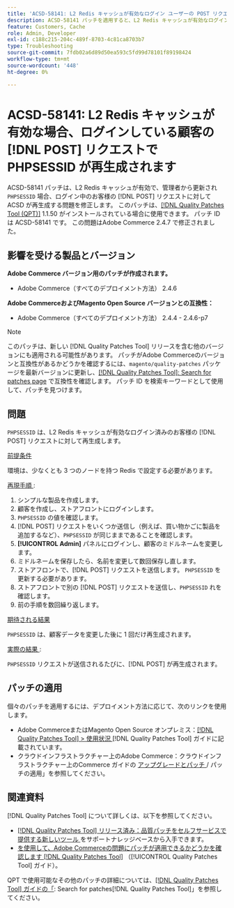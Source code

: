 ```yaml
---
title: 'ACSD-58141: L2 Redis キャッシュが有効なログイン ユーザーの POST リクエストで PHPSESSID が再生成される'
description: ACSD-58141 パッチを適用すると、L2 Redis キャッシュが有効なログイン済みのお客様のストアフロント領域で、「PHPSESSID」が POST リクエストで再生成され、お客様が管理者から更新されるAdobe Commerceの問題を修正できます。
feature: Customers, Cache
role: Admin, Developer
exl-id: c188c215-204c-489f-8703-4c81ca8703b7
type: Troubleshooting
source-git-commit: 7fdb02a6d89d50ea593c5fd99d78101f89198424
workflow-type: tm+mt
source-wordcount: '448'
ht-degree: 0%

---
```


# ACSD-58141: L2 Redis キャッシュが有効な場合、ログインしている顧客の [!DNL POST] リクエストで PHPSESSID が再生成されます

ACSD-58141 パッチは、L2 Redis キャッシュが有効で、管理者から更新され `PHPSESSID` 場合、ログイン中のお客様の [!DNL POST] リクエストに対して ACSD が再生成する問題を修正します。 このパッチは、[[!DNL Quality Patches Tool (QPT)]](https://experienceleague.adobe.com/en/docs/commerce-operations/tools/quality-patches-tool/quality-patches-tool-to-self-serve-quality-patches) 1.1.50 がインストールされている場合に使用できます。 パッチ ID は ACSD-58141 です。 この問題はAdobe Commerce 2.4.7 で修正されました。

## 影響を受ける製品とバージョン

**Adobe Commerce バージョン用のパッチが作成されます。**

* Adobe Commerce（すべてのデプロイメント方法） 2.4.6

**Adobe CommerceおよびMagento Open Source バージョンとの互換性：**

* Adobe Commerce（すべてのデプロイメント方法） 2.4.4 - 2.4.6-p7

>[!NOTE]
>
>このパッチは、新しい [!DNL Quality Patches Tool] リリースを含む他のバージョンにも適用される可能性があります。 パッチがAdobe Commerceのバージョンと互換性があるかどうかを確認するには、`magento/quality-patches` パッケージを最新バージョンに更新し、[[!DNL Quality Patches Tool]: Search for patches page](https://experienceleague.adobe.com/tools/commerce-quality-patches/index.html) で互換性を確認します。 パッチ ID を検索キーワードとして使用して、パッチを見つけます。

## 問題

`PHPSESSID` は、L2 Redis キャッシュが有効なログイン済みのお客様の [!DNL POST] リクエストに対して再生成します。

<u> 前提条件 </u>

環境は、少なくとも 3 つのノードを持つ Redis で設定する必要があります。

<u> 再現手順 </u>:

1. シンプルな製品を作成します。
1. 顧客を作成し、ストアフロントにログインします。
1. `PHPSESSID` の値を確認します。
1. [!DNL POST] リクエストをいくつか送信し（例えば、買い物かごに製品を追加するなど）、`PHPSESSID` が同じままであることを確認します。
1. **[!UICONTROL Admin]** パネルにログインし、顧客のミドルネームを変更します。
1. ミドルネームを保存したら、名前を変更して数回保存し直します。
1. ストアフロントで、[!DNL POST] リクエストを送信します。 `PHPSESSID` を更新する必要があります。
1. ストアフロントで別の [!DNL POST] リクエストを送信し、`PHPSESSID` れを確認します。
1. 前の手順を数回繰り返します。

<u> 期待される結果 </u>

`PHPSESSID` は、顧客データを変更した後に 1 回だけ再生成されます。

<u> 実際の結果 </u>:

`PHPSESSID` リクエストが送信されるたびに、[!DNL POST] が再生成されます。

## パッチの適用

個々のパッチを適用するには、デプロイメント方法に応じて、次のリンクを使用します。

* Adobe CommerceまたはMagento Open Source オンプレミス：[[!DNL Quality Patches Tool] > 使用状況 ](/help/tools/quality-patches-tool/usage.md) [!DNL Quality Patches Tool] ガイドに記載されています。
* クラウドインフラストラクチャー上のAdobe Commerce：クラウドインフラストラクチャー上のCommerce ガイドの [ アップグレードとパッチ ](https://experienceleague.adobe.com/docs/commerce-cloud-service/user-guide/develop/upgrade/apply-patches.html)/ パッチの適用」を参照してください。

## 関連資料

[!DNL Quality Patches Tool] について詳しくは、以下を参照してください。

* [[!DNL Quality Patches Tool]  リリース済み：品質パッチをセルフサービスで提供する新しいツール ](https://experienceleague.adobe.com/en/docs/commerce-operations/tools/quality-patches-tool/quality-patches-tool-to-self-serve-quality-patches) をサポートナレッジベースから入手できます。
* [ を使用して、Adobe Commerceの問題にパッチが適用できるかどうかを確認します  [!DNL Quality Patches Tool]](/help/tools/quality-patches-tool/patches-available-in-qpt/check-patch-for-magento-issue-with-magento-quality-patches.md) （[!UICONTROL Quality Patches Tool] ガイド）。


QPT で使用可能なその他のパッチの詳細については、[[!DNL Quality Patches Tool] ガイドの「](https://experienceleague.adobe.com/tools/commerce-quality-patches/index.html): Search for patches[!DNL Quality Patches Tool]」を参照してください。
